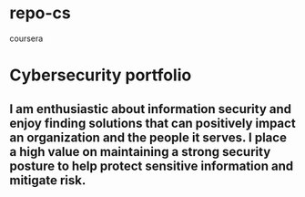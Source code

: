 # repo-cs
coursera
<H1>Cybersecurity portfolio</H1>
<h2>I am enthusiastic about information security and enjoy finding solutions that can positively impact an organization and the people it serves. I place a high value on maintaining a strong security posture to help protect sensitive information and mitigate risk.</h2>





